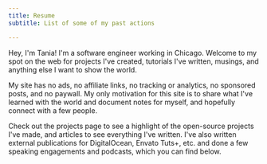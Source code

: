 ```yaml
---
title: Resume
subtitle: List of some of my past actions

---
```


Hey, I'm Tania! I'm a software engineer working in Chicago. Welcome to my spot on the web for projects I've created, tutorials I've written, musings, and anything else I want to show the world.

My site has no ads, no affiliate links, no tracking or analytics, no sponsored posts, and no paywall. My only motivation for this site is to share what I've learned with the world and document notes for myself, and hopefully connect with a few people.

Check out the projects page to see a highlight of the open-source projects I've made, and articles to see everything I've written. I've also written external publications for DigitalOcean, Envato Tuts+, etc. and done a few speaking engagements and podcasts, which you can find below.